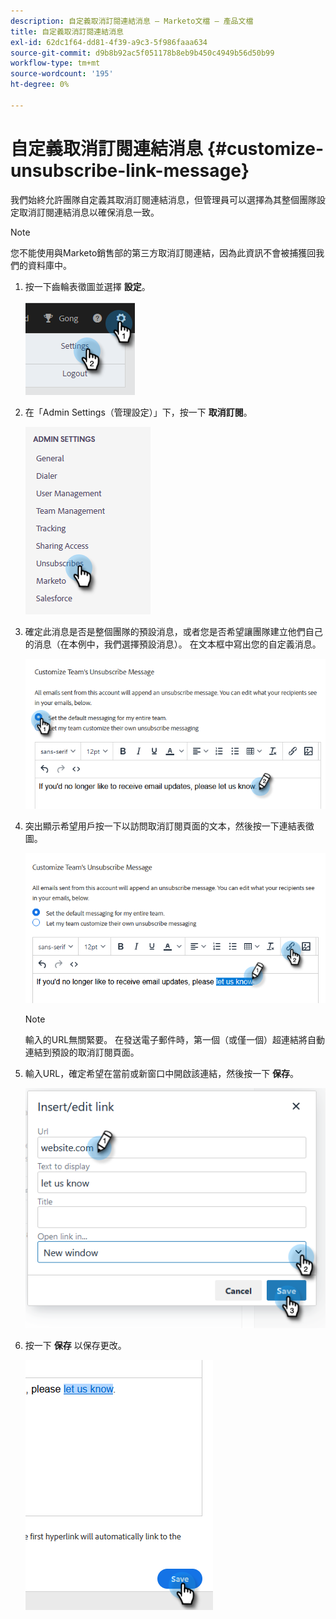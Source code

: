 ```yaml
---
description: 自定義取消訂閱連結消息 — Marketo文檔 — 產品文檔
title: 自定義取消訂閱連結消息
exl-id: 62dc1f64-dd81-4f39-a9c3-5f986faaa634
source-git-commit: d9b8b92ac5f051178b8eb9b450c4949b56d50b99
workflow-type: tm+mt
source-wordcount: '195'
ht-degree: 0%

---
```


# 自定義取消訂閱連結消息 {#customize-unsubscribe-link-message}

我們始終允許團隊自定義其取消訂閱連結消息，但管理員可以選擇為其整個團隊設定取消訂閱連結消息以確保消息一致。

>[!NOTE]
>
>您不能使用與Marketo銷售部的第三方取消訂閱連結，因為此資訊不會被捕獲回我們的資料庫中。

1. 按一下齒輪表徵圖並選擇 **設定**。

   ![](assets/customize-unsubscribe-link-message-1.png)

1. 在「Admin Settings（管理設定）」下，按一下 **取消訂閱**。

   ![](assets/customize-unsubscribe-link-message-2.png)

1. 確定此消息是否是整個團隊的預設消息，或者您是否希望讓團隊建立他們自己的消息（在本例中，我們選擇預設消息）。 在文本框中寫出您的自定義消息。

   ![](assets/customize-unsubscribe-link-message-3.png)

1. 突出顯示希望用戶按一下以訪問取消訂閱頁面的文本，然後按一下連結表徵圖。

   ![](assets/customize-unsubscribe-link-message-4.png)

   >[!NOTE]
   >
   >輸入的URL無關緊要。 在發送電子郵件時，第一個（或僅一個）超連結將自動連結到預設的取消訂閱頁面。

1. 輸入URL，確定希望在當前或新窗口中開啟該連結，然後按一下 **保存**。

   ![](assets/customize-unsubscribe-link-message-5.png)

1. 按一下 **保存** 以保存更改。

   ![](assets/customize-unsubscribe-link-message-6.png)

